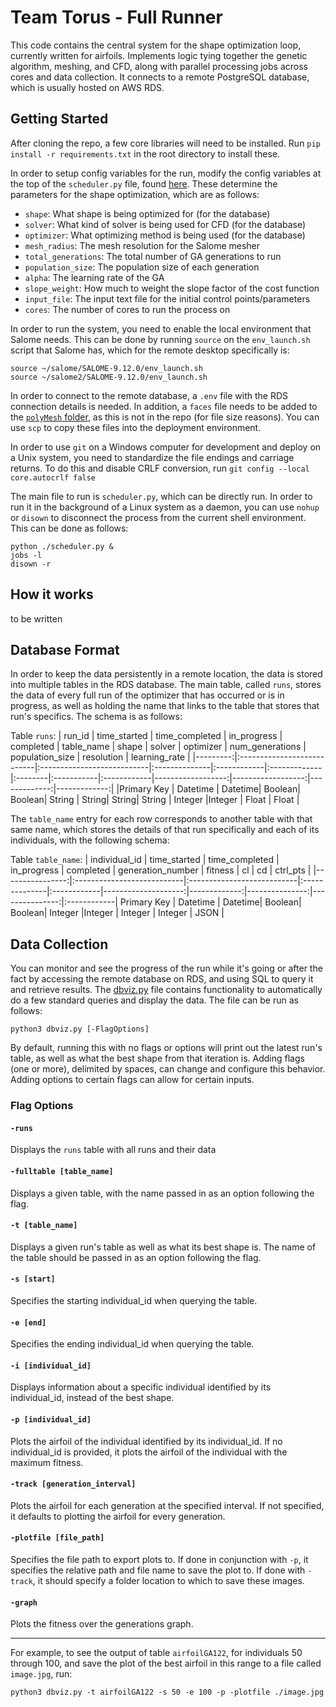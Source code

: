 
# Team Torus - Full Runner
This code contains the central system for the shape optimization loop, currently written for airfoils. Implements logic tying together the genetic algorithm, meshing, and CFD, along with parallel processing jobs across cores and data collection. It connects to a remote PostgreSQL database, which is usually hosted on AWS RDS.

## Getting Started
After cloning the repo, a few core libraries will need to be installed. Run `pip install -r requirements.txt` in the root directory to install these.

In order to setup config variables for the run, modify the config variables at the top of the `scheduler.py` file, found [here](./scheduler.py#L15). These determine the parameters for the shape optimization, which are as follows:
- `shape`: What shape is being optimized for (for the database)
- `solver`: What kind of solver is being used for CFD (for the database)
- `optimizer`: What optimizing method is being used (for the database)
- `mesh_radius`: The mesh resolution for the Salome mesher
- `total_generations`: The total number of GA generations to run
- `population_size`: The population size of each generation
- `alpha`: The learning rate of the GA
- `slope_weight`: How much to weight the slope factor of the cost function
- `input_file`: The input text file for the initial control points/parameters
- `cores`: The number of cores to run the process on

In order to run the system, you need to enable the local environment that Salome needs. This can be done by running `source` on the `env_launch.sh` script that Salome has, which for the remote desktop specifically is:
```
source ~/salome/SALOME-9.12.0/env_launch.sh
source ~/salome2/SALOME-9.12.0/env_launch.sh
```
In order to connect to the remote database, a `.env` file with the RDS connection details is needed. In addition, a `faces` file needs to be added to the [`polyMesh` folder](./structure/airfoilOptTest1Clean/constant/polyMesh), as this is not in the repo (for file size reasons). You can use `scp` to copy these files into the deployment environment.

In order to use `git` on a Windows computer for development and deploy on a Unix system, you need to standardize the file endings and carriage returns. To do this and disable CRLF conversion, run 
```git config --local core.autocrlf false```

The main file to run is `scheduler.py`, which can be directly run. In order to run it in the background of a Linux system as a daemon, you can use `nohup` or `disown` to disconnect the process from the current shell environment. This can be done as follows:
```
python ./scheduler.py &
jobs -l
disown -r
```

## How it works
to be written

## Database Format
In order to keep the data persistently in a remote location, the data is stored into multiple tables in the RDS database. The main table, called `runs`, stores the data of every full run of the optimizer that has occurred or is in progress, as well as holding the name that links to the table that stores that run's specifics. The schema is as follows:

Table `runs`:
|   run_id | time_started               | time_completed             | in_progress   | completed   | table_name   | shape   | solver     | optimizer   |   num_generations |   population_size |   resolution |   learning_rate |
|---------:|:---------------------------|:---------------------------|:--------------|:------------|:-------------|:--------|:-----------|:------------|------------------:|------------------:|-------------:|-------------:|
|Primary Key | Datetime | Datetime| Boolean| Boolean| String   | String| String| String | Integer |Integer | Float | Float |

The `table_name` entry for each row corresponds to another table with that same name, which stores the details of that run specifically and each of its individuals, with the following schema:

Table `table_name`:
|   individual_id | time_started               | time_completed             | in_progress   | completed   |   generation_number |      fitness |           cl |             cd | ctrl_pts    |
|----------------:|:---------------------------|:---------------------------|:--------------|:------------|--------------------:|-------------:|---------------:|---------------:|:------------|
Primary Key | Datetime | Datetime| Boolean| Boolean| Integer |Integer | Integer  | Integer | JSON |


## Data Collection
You can monitor and see the progress of the run while it's going or after the fact by accessing the remote database on RDS, and using SQL to query it and retrieve results. The [dbviz.py](./dbviz.py) file contains functionality to automatically do a few standard queries and display the data. The file can be run as follows:
```
python3 dbviz.py [-FlagOptions]
```
By default, running this with no flags or options will print out the latest run's table, as well as what the best shape from that iteration is. Adding flags (one or more), delimited by spaces, can change and configure this behavior. Adding options to certain flags can allow for certain inputs.

### Flag Options
#### `-runs`
Displays the `runs` table with all runs and their data
#### `-fulltable [table_name]`
Displays a given table, with the name passed in as an option following the flag. 
#### `-t [table_name]`
Displays a given run's table as well as what its best shape is. The name of the table should be passed in as an option following the flag.
#### `-s [start]` 
Specifies the starting individual_id when querying the table. 
#### `-e [end]` 
Specifies the ending individual_id when querying the table. 
#### `-i [individual_id]` 
Displays information about a specific individual identified by its individual_id, instead of the best shape.
#### `-p [individual_id]` 
Plots the airfoil of the individual identified by its individual_id. If no individual_id is provided, it plots the airfoil of the individual with the maximum fitness. 
#### `-track [generation_interval]` 
Plots the airfoil for each generation at the specified interval. If not specified, it defaults to plotting the airfoil for every generation. 
#### `-plotfile [file_path]` 
Specifies the file path to export plots to. If done in conjunction with `-p`, it specifies the relative path and file name to save the plot to. If done with `-track`, it should specify a folder location to which to save these images.
#### `-graph` 
Plots the fitness over the generations graph.

-------------------------------------
For example, to see the output of table `airfoilGA122`, for individuals 50 through 100, and save the plot of the best airfoil in this range to a file called `image.jpg`, run:
```
python3 dbviz.py -t airfoilGA122 -s 50 -e 100 -p -plotfile ./image.jpg
```
